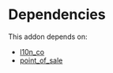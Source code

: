 # Dependencies

This addon depends on:

- [l10n_co](https://github.com/bringout/oca-ocb-l10n_americas/tree/c35975b6f4267299989c71981139c339d16c1efd/odoo-bringout-oca-ocb-l10n_co)
- [point_of_sale](https://github.com/bringout/oca-ocb-sale/tree/cfc4dbeb59ab3594bd1aa8f3bb16a1ee00557b4d/odoo-bringout-oca-ocb-point_of_sale)
